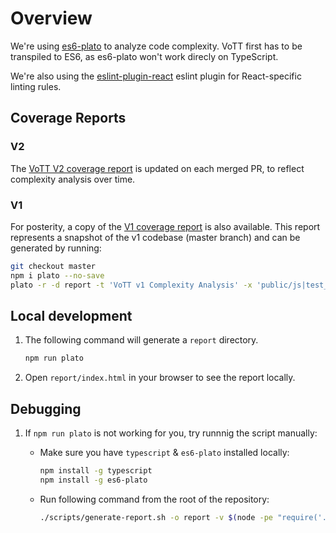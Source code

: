 # Overview

We're using [es6-plato](https://github.com/the-simian/es6-plato) to analyze code complexity. VoTT first has to be transpiled to ES6, as es6-plato won't work direcly on TypeScript.

We're also using the [eslint-plugin-react](https://github.com/yannickcr/eslint-plugin-react) eslint plugin for React-specific linting rules.

## Coverage Reports

### V2

The [VoTT V2 coverage report](https://vottv2.z5.web.core.windows.net/) is updated on each merged PR, to reflect complexity analysis over time.

### V1

For posterity, a copy of the [V1 coverage report](https://vottv1.z5.web.core.windows.net/) is also available. This report represents a snapshot of the v1 codebase (master branch) and can be generated by running:

```bash
git checkout master
npm i plato --no-save
plato -r -d report -t 'VoTT v1 Complexity Analysis' -x 'public/js|test_|main.js' src
```

## Local development

1. The following command will generate a `report` directory.

    ```bash
    npm run plato
    ```

2. Open `report/index.html` in your browser to see the report locally.

## Debugging

1. If `npm run plato` is not working for you, try runnnig the script manually:

    * Make sure you have `typescript` & `es6-plato` installed locally:

        ```bash
        npm install -g typescript
        npm install -g es6-plato
        ```

    * Run following command from the root of the repository:

        ```bash
        ./scripts/generate-report.sh -o report -v $(node -pe "require('./package.json').version") -c $(git rev-parse --short HEAD)
        ```
